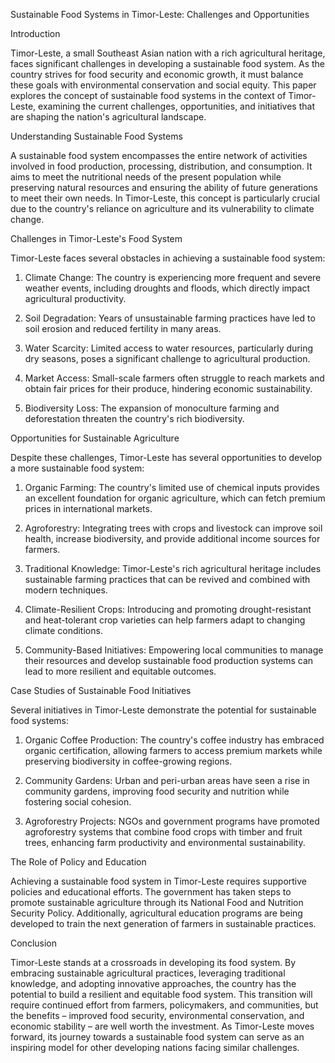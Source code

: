 Sustainable Food Systems in Timor-Leste: Challenges and Opportunities

Introduction

Timor-Leste, a small Southeast Asian nation with a rich agricultural heritage, faces significant challenges in developing a sustainable food system. As the country strives for food security and economic growth, it must balance these goals with environmental conservation and social equity. This paper explores the concept of sustainable food systems in the context of Timor-Leste, examining the current challenges, opportunities, and initiatives that are shaping the nation's agricultural landscape.

Understanding Sustainable Food Systems

A sustainable food system encompasses the entire network of activities involved in food production, processing, distribution, and consumption. It aims to meet the nutritional needs of the present population while preserving natural resources and ensuring the ability of future generations to meet their own needs. In Timor-Leste, this concept is particularly crucial due to the country's reliance on agriculture and its vulnerability to climate change.

Challenges in Timor-Leste's Food System

Timor-Leste faces several obstacles in achieving a sustainable food system:

1. Climate Change: The country is experiencing more frequent and severe weather events, including droughts and floods, which directly impact agricultural productivity.

2. Soil Degradation: Years of unsustainable farming practices have led to soil erosion and reduced fertility in many areas.

3. Water Scarcity: Limited access to water resources, particularly during dry seasons, poses a significant challenge to agricultural production.

4. Market Access: Small-scale farmers often struggle to reach markets and obtain fair prices for their produce, hindering economic sustainability.

5. Biodiversity Loss: The expansion of monoculture farming and deforestation threaten the country's rich biodiversity.

Opportunities for Sustainable Agriculture

Despite these challenges, Timor-Leste has several opportunities to develop a more sustainable food system:

1. Organic Farming: The country's limited use of chemical inputs provides an excellent foundation for organic agriculture, which can fetch premium prices in international markets.

2. Agroforestry: Integrating trees with crops and livestock can improve soil health, increase biodiversity, and provide additional income sources for farmers.

3. Traditional Knowledge: Timor-Leste's rich agricultural heritage includes sustainable farming practices that can be revived and combined with modern techniques.

4. Climate-Resilient Crops: Introducing and promoting drought-resistant and heat-tolerant crop varieties can help farmers adapt to changing climate conditions.

5. Community-Based Initiatives: Empowering local communities to manage their resources and develop sustainable food production systems can lead to more resilient and equitable outcomes.

Case Studies of Sustainable Food Initiatives

Several initiatives in Timor-Leste demonstrate the potential for sustainable food systems:

1. Organic Coffee Production: The country's coffee industry has embraced organic certification, allowing farmers to access premium markets while preserving biodiversity in coffee-growing regions.

2. Community Gardens: Urban and peri-urban areas have seen a rise in community gardens, improving food security and nutrition while fostering social cohesion.

3. Agroforestry Projects: NGOs and government programs have promoted agroforestry systems that combine food crops with timber and fruit trees, enhancing farm productivity and environmental sustainability.

The Role of Policy and Education

Achieving a sustainable food system in Timor-Leste requires supportive policies and educational efforts. The government has taken steps to promote sustainable agriculture through its National Food and Nutrition Security Policy. Additionally, agricultural education programs are being developed to train the next generation of farmers in sustainable practices.

Conclusion

Timor-Leste stands at a crossroads in developing its food system. By embracing sustainable agricultural practices, leveraging traditional knowledge, and adopting innovative approaches, the country has the potential to build a resilient and equitable food system. This transition will require continued effort from farmers, policymakers, and communities, but the benefits – improved food security, environmental conservation, and economic stability – are well worth the investment. As Timor-Leste moves forward, its journey towards a sustainable food system can serve as an inspiring model for other developing nations facing similar challenges.